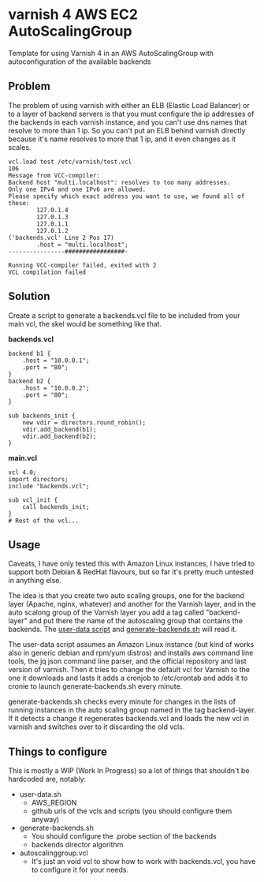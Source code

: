 # varnish 4 AWS EC2 AutoScalingGroup

Template for using Varnish 4 in an AWS AutoScalingGroup with autoconfiguration of the available backends

## Problem

The problem of using varnish with either an ELB (Elastic Load Balancer) or to a layer of backend servers is that you must configure the ip addresses of the backends in each varnish instance, and you can't use dns names that resolve to more than 1 ip. So you can't put an ELB behind varnish directly because it's name resolves to more that 1 ip, and it even changes as it scales.

```
vcl.load test /etc/varnish/test.vcl
106        
Message from VCC-compiler:
Backend host "multi.localhost": resolves to too many addresses.
Only one IPv4 and one IPv6 are allowed.
Please specify which exact address you want to use, we found all of these:
        127.0.1.4
        127.0.1.3
        127.0.1.1
        127.0.1.2
('backends.vcl' Line 2 Pos 17)
        .host = "multi.localhost";
----------------#################-

Running VCC-compiler failed, exited with 2
VCL compilation failed
```

## Solution

Create a script to generate a backends.vcl file to be included from your main vcl, the skel would be something like that.

**backends.vcl**
```
backend b1 {
	.host = "10.0.0.1";
	.port = "80";
}
backend b2 {
	.host = "10.0.0.2";
	.port = "80";
}

sub backends_init {
	new vdir = directors.round_robin();
	vdir.add_backend(b1);
	vdir.add_backend(b2);
}
```

**main.vcl**
```
vcl 4.0;
import directors;
include "backends.vcl";

sub vcl_init {
	call backends_init;
}
# Rest of the vcl...
```

## Usage

Caveats, I have only tested this with Amazon Linux instances, I have tried to support both Debian & RedHat flavours, but so far it's pretty much untested in anything else.

The idea is that you create two auto scaling groups, one for the backend layer (Apache, nginx, whatever) and another for the Varnish layer, and in the auto scalong group of the Varnish layer you add a tag called "backend-layer" and put there the name of the autoscaling group that contains the backends. The [user-data script](user-data.sh) and [generate-backends.sh](varnish/generate-backends.sh) will read it. 

The user-data script assumes an Amazon Linux instance (but kind of works also in generic debian and rpm/yum distros) and installs aws command line tools, the jq json command line parser, and the official repository and last version of varnish. Then it tries to change the default vcl for Varnish to the one it downloads and lasts it adds a cronjob to /etc/crontab and adds it to cronie to launch generate-backends.sh every minute.

generate-backends.sh checks every minute for changes in the lists of running instances in the auto scaling group named in the tag backend-layer. If it detects a change it regenerates backends.vcl and loads the new vcl in varnish and switches over to it discarding the old vcls.

## Things to configure

This is mostly a WIP (Work In Progress) so a lot of things that shouldn't be hardcoded are, notably:

- user-data.sh
  - AWS_REGION
  - github urls of the vcls and scripts (you should configure them anyway)
- generate-backends.sh
  - You should configure the .probe section of the backends
  - backends director algorithm
- autoscalinggroup.vcl
  - It's just an void vcl to show how to work with backends.vcl, you have to configure it for your needs.


